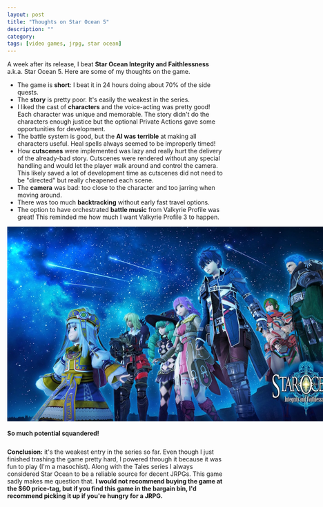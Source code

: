 ```yaml
---
layout: post
title: "Thoughts on Star Ocean 5"
description: ""
category: 
tags: [video games, jrpg, star ocean]
---
```


A week after its release, I beat **Star Ocean Integrity and Faithlessness** a.k.a. Star Ocean 5. Here are some of my thoughts on the game.

* The game is **short**: I beat it in 24 hours doing about 70% of the side quests.
* The **story** is pretty poor. It's easily the weakest in the series.
* I liked the cast of **characters** and the voice-acting was pretty good! Each character was unique and memorable. The story didn't do the characters enough justice but the optional Private Actions gave some opportunities for development.
* The battle system is good, but the **AI was terrible** at making all characters useful. Heal spells always seemed to be improperly timed!
* How **cutscenes** were implemented was lazy and really hurt the delivery of the already-bad story. Cutscenes were rendered without any special handling and would let the player walk around and control the camera. This likely saved a lot of development time as cutscenes did not need to be "directed" but really cheapened each scene. 
* The **camera** was bad: too close to the character and too jarring when moving around.
* There was too much **backtracking** without early fast travel options.
* The option to have orchestrated **battle music** from Valkyrie Profile was great! This reminded me how much I want Valkyrie Profile 3 to happen.

<div>
	<img class="rounded-corners" style="max-width: 800px; border: 0px;" src="/assets/images/posts/2016-07-06/so5.jpg"/>
	<p class="caption-text" style="line-height: 1.5em; margin-bottom: 24px;"><strong>So much potential squandered!</strong></p>
</div>

**Conclusion:** it's the weakest entry in the series so far. Even though I just finished trashing the game pretty hard, I powered through it because it was fun to play (I'm a masochist). Along with the Tales series I always considered Star Ocean to be a reliable source for decent JRPGs. This game sadly makes me question that. **I would not recommend buying the game at the $60 price-tag, but if you find this game in the bargain bin, I'd recommend picking it up if you're hungry for a JRPG.**
